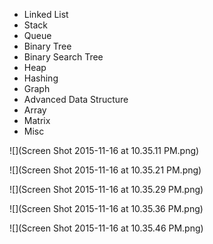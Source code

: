 * Linked List
* Stack
* Queue
* Binary Tree
* Binary Search Tree
* Heap
* Hashing
* Graph
* Advanced Data Structure
* Array
* Matrix
* Misc

![](Screen Shot 2015-11-16 at 10.35.11 PM.png)

![](Screen Shot 2015-11-16 at 10.35.21 PM.png)

![](Screen Shot 2015-11-16 at 10.35.29 PM.png)

![](Screen Shot 2015-11-16 at 10.35.36 PM.png)

![](Screen Shot 2015-11-16 at 10.35.46 PM.png)